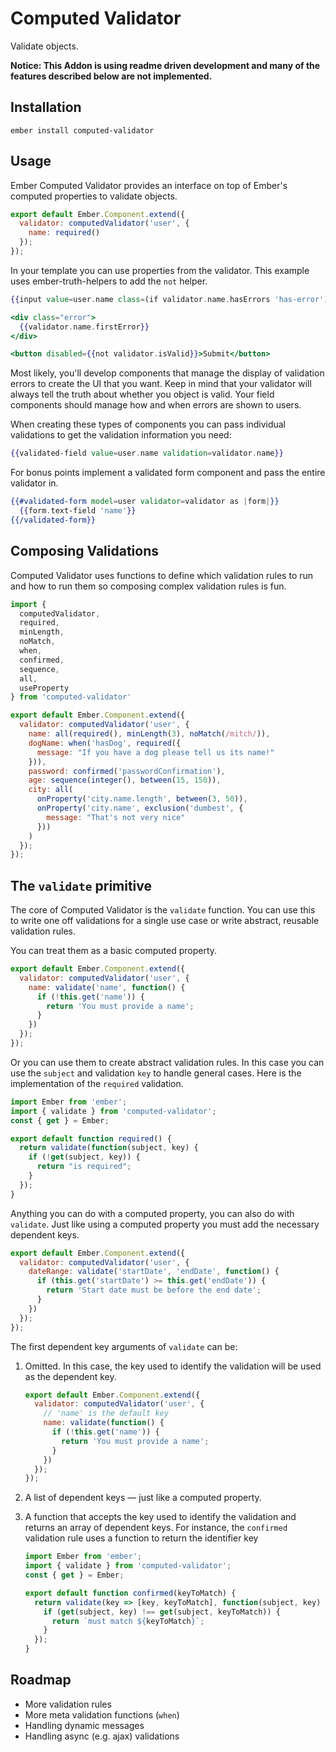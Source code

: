 # Computed Validator

Validate objects.

**Notice: This Addon is using readme driven development and many of the features
described below are not implemented.**

## Installation

```
ember install computed-validator
```

## Usage

Ember Computed Validator provides an interface on top of Ember's computed
properties to validate objects.

```javascript
export default Ember.Component.extend({
  validator: computedValidator('user', {
    name: required()
  });
});
```

In your template you can use properties from the validator. This example uses
ember-truth-helpers to add the `not` helper.

```hbs
{{input value=user.name class=(if validator.name.hasErrors 'has-error')}}

<div class="error">
  {{validator.name.firstError}}
</div>

<button disabled={{not validator.isValid}}>Submit</button>
```

Most likely, you'll develop components that manage the display of validation
errors to create the UI that you want. Keep in mind that your validator will
always tell the truth about whether you object is valid. Your field components
should manage how and when errors are shown to users.

When creating these types of components you can pass individual
validations to get the validation information you need:

```hbs
{{validated-field value=user.name validation=validator.name}}
```

For bonus points implement a validated form component and pass the entire
validator in.

```hbs
{{#validated-form model=user validator=validator as |form|}}
  {{form.text-field 'name'}}
{{/validated-form}}
```

## Composing Validations

Computed Validator uses functions to define which validation rules to run
and how to run them so composing complex validation rules is fun.

```javascript
import {
  computedValidator,
  required,
  minLength,
  noMatch,
  when,
  confirmed,
  sequence,
  all,
  useProperty
} from 'computed-validator'

export default Ember.Component.extend({
  validator: computedValidator('user', {
    name: all(required(), minLength(3), noMatch(/mitch/)),
    dogName: when('hasDog', required({
      message: "If you have a dog please tell us its name!"
    })),
    password: confirmed('passwordConfirmation'),
    age: sequence(integer(), between(15, 150)),
    city: all(
      onProperty('city.name.length', between(3, 50)),
      onProperty('city.name', exclusion('dumbest', {
        message: "That's not very nice"
      }))
    )
  });
});
```

## The `validate` primitive

The core of Computed Validator is the `validate` function. You can use this to
write one off validations for a single use case or write abstract, reusable
validation rules.

You can treat them as a basic computed property.

```javascript
export default Ember.Component.extend({
  validator: computedValidator('user', {
    name: validate('name', function() {
      if (!this.get('name')) {
        return 'You must provide a name';
      }
    })
  });
});
```

Or you can use them to create abstract validation rules. In this case you can
use the `subject` and validation `key` to handle general cases. Here is the
implementation of the `required` validation.

```javascript
import Ember from 'ember';
import { validate } from 'computed-validator';
const { get } = Ember;

export default function required() {
  return validate(function(subject, key) {
    if (!get(subject, key)) {
      return "is required";
    }
  });
}
```

Anything you can do with a computed property, you can also do with `validate`.
Just like using a computed property you must add the necessary dependent keys.

```javascript
export default Ember.Component.extend({
  validator: computedValidator('user', {
    dateRange: validate('startDate', 'endDate', function() {
      if (this.get('startDate') >= this.get('endDate')) {
        return 'Start date must be before the end date';
      }
    })
  });
});
```

The first dependent key arguments of `validate` can be:

1. Omitted. In this case, the key used to identify the validation will be used as
   the dependent key.

    ```javascript
    export default Ember.Component.extend({
      validator: computedValidator('user', {
        // 'name' is the default key
        name: validate(function() {
          if (!this.get('name')) {
            return 'You must provide a name';
          }
        })
      });
    });
    ```

2. A list of dependent keys — just like a computed property.

3. A function that accepts the key used to identify the validation and returns
   an array of dependent keys. For instance, the `confirmed` validation rule
   uses a function to return the identifier key

    ```javascript
    import Ember from 'ember';
    import { validate } from 'computed-validator';
    const { get } = Ember;

    export default function confirmed(keyToMatch) {
      return validate(key => [key, keyToMatch], function(subject, key) {
        if (get(subject, key) !== get(subject, keyToMatch)) {
          return `must match ${keyToMatch}`;
        }
      });
    }
    ```

## Roadmap

* More validation rules
* More meta validation functions (`when`)
* Handling dynamic messages
* Handling async (e.g. ajax) validations
